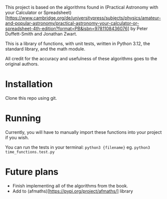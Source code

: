 This project is based on the algorithms found in (Practical Astronomy with your Calculator or Spreadsheet)[https://www.cambridge.org/de/universitypress/subjects/physics/amateur-and-popular-astronomy/practical-astronomy-your-calculator-or-spreadsheet-4th-edition?format=PB&isbn=9781108436076] by Peter Duffett-Smith and Jonathan Zwart.

This is a library of functions, with unit tests, written in Python 3.12, the standard library, and the math module.

All credit for the accuracy and usefulness of these algorithms goes to the original authors.

# Installation

Clone this repo using git.

# Running

Currently, you will have to manually import these functions into your project if you wish.

You can run the tests in your terminal: `python3 {filename}` eg. `python3 time_functions.test.py`

# Future plans

- Finish implementing all of the algorithms from the book.
- Add to (afmaths)[https://pypi.org/project/afmaths/] library
